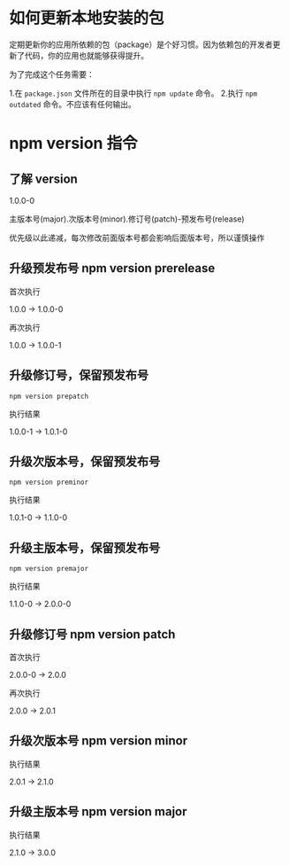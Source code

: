# 如何更新本地安装的包
定期更新你的应用所依赖的包（package）是个好习惯。因为依赖包的开发者更新了代码，你的应用也就能够获得提升。

为了完成这个任务需要：

1.在 `package.json` 文件所在的目录中执行 `npm update` 命令。
2.执行 `npm outdated` 命令。不应该有任何输出。

# npm version 指令

## 了解 version
1.0.0-0

主版本号(major).次版本号(minor).修订号(patch)-预发布号(release)

优先级以此递减，每次修改前面版本号都会影响后面版本号，所以谨慎操作

## 升级预发布号 npm version prerelease
首次执行

1.0.0 -> 1.0.0-0

再次执行

1.0.0 -> 1.0.0-1

## 升级修订号，保留预发布号

`npm version prepatch`

执行结果

1.0.0-1 -> 1.0.1-0

## 升级次版本号，保留预发布号

`npm version preminor`

执行结果

1.0.1-0 -> 1.1.0-0 

## 升级主版本号，保留预发布号

`npm version premajor`

执行结果

1.1.0-0 -> 2.0.0-0 

## 升级修订号 npm version patch

首次执行

2.0.0-0 -> 2.0.0

再次执行

2.0.0 -> 2.0.1

## 升级次版本号 npm version minor

执行结果

2.0.1 -> 2.1.0

## 升级主版本号 npm version major

执行结果

2.1.0 -> 3.0.0